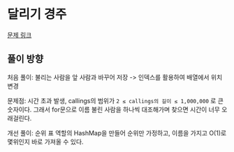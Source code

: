 # 달리기 경주
[문제 링크](https://school.programmers.co.kr/learn/courses/30/lessons/178871)

## 풀이 방향
처음 풀이: 불리는 사람을 앞 사람과 바꾸어 저장 -> 인덱스를 활용하여 배열에서 위치 변경

문제점: 시간 초과 발생, callings의 범위가 `2 ≤ callings의 길이 ≤ 1,000,000` 로 큰 숫자이다. 그래서 for문으로 이름 불린 사람을 하나씩 대조해가며 찾으면 시간이 너무 오래걸린다.

개선 풀이: 순위 표 역할의 HashMap을 만들어 순위만 가정하고, 이름을 가지고 O(1)로 몇위인지 바로 가져올 수 있다.

